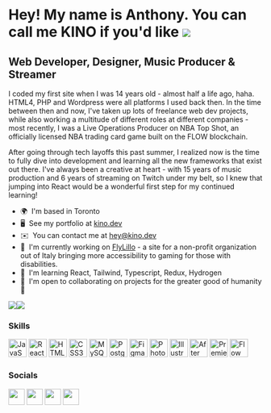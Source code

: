 Hey! My name is Anthony. You can call me KINO if you'd like ![](https://user-images.githubusercontent.com/18350557/176309783-0785949b-9127-417c-8b55-ab5a4333674e.gif)
=====================

Web Developer, Designer, Music Producer & Streamer
--------------------------------------------------

I coded my first site when I was 14 years old - almost half a life ago, haha. HTML4, PHP and Wordpress were all platforms I used back then. In the time between then and now, I've taken up lots of freelance web dev projects, while also working a multitude of different roles at different companies - most recently, I was a Live Operations Producer on NBA Top Shot, an officially licensed NBA trading card game built on the FLOW blockchain. 

After going through tech layoffs this past summer, I realized now is the time to fully dive into development and learning all the new frameworks that exist out there. I've always been a creative at heart - with 15 years of music production and 6 years of streaming on Twitch under my belt, so I knew that jumping into React would be a wonderful first step for my continued learning!

* 🌍  I'm based in Toronto
* 🖥️  See my portfolio at [kino.dev](http://kino.dev)
* ✉️  You can contact me at [hey@kino.dev](mailto:hey@kino.dev)
* 🚀  I'm currently working on [FlyLillo](http://flylillo.com) - a site for a non-profit organization out of Italy bringing more accessibility to gaming for those with disabilities.
* 🧠  I'm learning React, Tailwind, Typescript, Redux, Hydrogen
* 🤝  I'm open to collaborating on projects for the greater good of humanity 💙

<a href="https://www.twitter.com/KINOTheProducer" target="_blank" rel="noreferrer"><img
src="https://img.shields.io/twitter/follow/KINOTheProducer?logo=twitter&style=for-the-badge&color=3382ed&labelColor=000000"
/></a><a href="https://www.twitch.tv/KINOTheProducer" target="_blank" rel="noreferrer"><img
src="https://img.shields.io/twitch/status/KINOTheProducer?logo=twitchsx&style=for-the-badge&color=3382ed&labelColor=000000&label=TWITCH+STATUS" /></a>

### Skills


<p align="left">
<a href="https://developer.mozilla.org/en-US/docs/Web/JavaScript" target="_blank" rel="noreferrer"><img src="https://raw.githubusercontent.com/danielcranney/readme-generator/main/public/icons/skills/javascript-colored.svg" width="36" height="36" alt="JavaScript" /></a>
<a href="https://reactjs.org/" target="_blank" rel="noreferrer"><img src="https://raw.githubusercontent.com/danielcranney/readme-generator/main/public/icons/skills/react-colored.svg" width="36" height="36" alt="React" /></a>
<a href="https://developer.mozilla.org/en-US/docs/Glossary/HTML5" target="_blank" rel="noreferrer"><img src="https://raw.githubusercontent.com/danielcranney/readme-generator/main/public/icons/skills/html5-colored.svg" width="36" height="36" alt="HTML5" /></a>
<a href="https://www.w3.org/TR/CSS/#css" target="_blank" rel="noreferrer"><img src="https://raw.githubusercontent.com/danielcranney/readme-generator/main/public/icons/skills/css3-colored.svg" width="36" height="36" alt="CSS3" /></a>
<a href="https://www.mysql.com/" target="_blank" rel="noreferrer"><img src="https://raw.githubusercontent.com/danielcranney/readme-generator/main/public/icons/skills/mysql-colored.svg" width="36" height="36" alt="MySQL" /></a>
<a href="https://www.postgresql.org/" target="_blank" rel="noreferrer"><img src="https://raw.githubusercontent.com/danielcranney/readme-generator/main/public/icons/skills/postgresql-colored.svg" width="36" height="36" alt="PostgreSQL" /></a>
<a href="https://www.figma.com/" target="_blank" rel="noreferrer"><img src="https://raw.githubusercontent.com/danielcranney/readme-generator/main/public/icons/skills/figma-colored.svg" width="36" height="36" alt="Figma" /></a>
<a href="https://www.adobe.com/uk/products/photoshop.html" target="_blank" rel="noreferrer"><img src="https://raw.githubusercontent.com/danielcranney/readme-generator/main/public/icons/skills/photoshop-colored.svg" width="36" height="36" alt="Photoshop" /></a>
<a href="adobe.com/uk/products/illustrator.html" target="_blank" rel="noreferrer"><img src="https://raw.githubusercontent.com/danielcranney/readme-generator/main/public/icons/skills/illustrator-colored.svg" width="36" height="36" alt="Illustrator" /></a>
<a href="https://www.adobe.com/uk/products/aftereffects.html" target="_blank" rel="noreferrer"><img src="https://raw.githubusercontent.com/danielcranney/readme-generator/main/public/icons/skills/aftereffects-colored.svg" width="36" height="36" alt="After Effects" /></a>
<a href="https://www.adobe.com/uk/products/premiere.html" target="_blank" rel="noreferrer"><img src="https://raw.githubusercontent.com/danielcranney/readme-generator/main/public/icons/skills/premierepro-colored.svg" width="36" height="36" alt="Premiere Pro" /></a>
<a href="https://www.onflow.org/" target="_blank" rel="noreferrer"><img src="https://raw.githubusercontent.com/danielcranney/readme-generator/main/public/icons/skills/flow-colored.svg" width="36" height="36" alt="Flow" /></a>
</p>


### Socials

<p align="left"> <a href="https://www.github.com/KINOTheProducer" target="_blank" rel="noreferrer"><img src="https://raw.githubusercontent.com/danielcranney/readme-generator/main/public/icons/socials/github.svg" width="32" height="32" /></a> <a href="https://www.linkedin.com/in/kinotheproducer" target="_blank" rel="noreferrer"><img src="https://raw.githubusercontent.com/danielcranney/readme-generator/main/public/icons/socials/linkedin.svg" width="32" height="32" /></a> <a href="https://www.twitter.com/KINOTheProducer" target="_blank" rel="noreferrer"><img src="https://raw.githubusercontent.com/danielcranney/readme-generator/main/public/icons/socials/twitter.svg" width="32" height="32" /></a> <a href="https://www.twitch.tv/KINOTheProducer" target="_blank" rel="noreferrer"><img src="https://raw.githubusercontent.com/danielcranney/readme-generator/main/public/icons/socials/twitch.svg" width="32" height="32" /></a></p>
